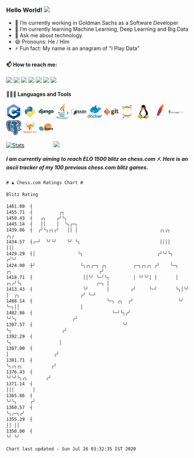   ### Hello World!  <img src="https://github.com/sciencepal/sciencepal/blob/master/Hi.gif" width="29px">
  
  - 🔭 I’m currently working in Goldman Sachs as a Software Developer
  - 🌱 I’m currently learning Machine Learning, Deep Learning and Big Data
  - 💬 Ask me about technology
  - 😄 Pronouns: He / Him
  - ⚡ Fun fact: My name is an anagram of "I Play Data"
  
  #### 📫 How to reach me:   
  [<img src="https://upload.wikimedia.org/wikipedia/commons/8/83/Steam_icon_logo.svg" width="3.5%"/>](https://steamcommunity.com/id/mongocds/)
  [<img src="https://github.com/sciencepal/sciencepal/blob/master/discord-round.svg" width="3.5%"/>](https://discord.gg/MnUUbHe)
  [<img src="https://img.icons8.com/color/48/000000/twitter.png" width="3.5%"/>](https://twitter.com/sciencepal)
  [<img src="https://img.icons8.com/color/48/000000/linkedin.png" width="3.5%"/>](https://www.linkedin.com/in/adityapal1/)
  [<img src="https://img.icons8.com/fluent/48/000000/facebook-new.png" width="3.5%"/>](https://www.facebook.com/sciencepal/)
  [<img src="https://img.icons8.com/fluent/48/000000/instagram-new.png" width="3.5%"/>](https://www.instagram.com/aditya_sciencepal/)
  <a href="mailto:aditya.pal.science@gmail.com"> <img src="https://img.icons8.com/fluent/48/000000/gmail.png" width="3.5%"/> </a>
  
  #### 👨🏻‍💻 Languages and Tools <br />
  <code><img height="40" src="https://raw.githubusercontent.com/github/explore/80688e429a7d4ef2fca1e82350fe8e3517d3494d/topics/cpp/cpp.png"></code>
  <code><img height="40" src="https://raw.githubusercontent.com/github/explore/80688e429a7d4ef2fca1e82350fe8e3517d3494d/topics/python/python.png"></code>
  <code><img height="40" src="https://raw.githubusercontent.com/github/explore/80688e429a7d4ef2fca1e82350fe8e3517d3494d/topics/django/django.png"></code>
  <code><img height="40" src="https://raw.githubusercontent.com/github/explore/80688e429a7d4ef2fca1e82350fe8e3517d3494d/topics/java/java.png"></code>
  <code><img height="40" src="https://raw.githubusercontent.com/github/explore/80688e429a7d4ef2fca1e82350fe8e3517d3494d/topics/bash/bash.png"></code>
  <code><img height="40" src="https://raw.githubusercontent.com/github/explore/80688e429a7d4ef2fca1e82350fe8e3517d3494d/topics/docker/docker.png"></code>
  <code><img height="40" src="https://raw.githubusercontent.com/github/explore/80688e429a7d4ef2fca1e82350fe8e3517d3494d/topics/git/git.png"></code>
  <code><img height="40" src="https://raw.githubusercontent.com/github/explore/80688e429a7d4ef2fca1e82350fe8e3517d3494d/topics/jupyter-notebook/jupyter-notebook.png"></code>
  <code><img height="40" src="https://raw.githubusercontent.com/github/explore/80688e429a7d4ef2fca1e82350fe8e3517d3494d/topics/linux/linux.png"></code>
  <code><img height="40" src="https://raw.githubusercontent.com/github/explore/80688e429a7d4ef2fca1e82350fe8e3517d3494d/topics/maven/maven.png"></code>
  <code><img height="40" src="https://raw.githubusercontent.com/github/explore/80688e429a7d4ef2fca1e82350fe8e3517d3494d/topics/mongodb/mongodb.png"></code>
  <code><img height="40" src="https://raw.githubusercontent.com/github/explore/80688e429a7d4ef2fca1e82350fe8e3517d3494d/topics/postgresql/postgresql.png"></code>
  <code><img height="40" src="https://raw.githubusercontent.com/github/explore/80688e429a7d4ef2fca1e82350fe8e3517d3494d/topics/tensorflow/tensorflow.png"></code>
  <code><img height="40" src="https://raw.githubusercontent.com/github/explore/80688e429a7d4ef2fca1e82350fe8e3517d3494d/topics/scikit-learn/scikit-learn.png"></code>
  
  [![Stats](https://github-readme-stats.vercel.app/api?username=sciencepal&show_icons=true&theme=radical)](https://github-readme-stats.vercel.app/api?username=sciencepal&show_icons=true&theme=radical)&nbsp; &nbsp; &nbsp; &nbsp; &nbsp; &nbsp; &nbsp; &nbsp; &nbsp; &nbsp; <img src="https://github.com/sciencepal/sciencepal/blob/master/saved.gif" width="195">
  
  ##### I am currently aiming to reach ELO 1500 blitz on chess.com ⚡. Here is an ascii tracker of my 100 previous chess.com blitz games.

  ```
  # ♟︎ Chess.com Ratings Chart #
  
  Blitz Rating

 1461.00  ┤
 1455.71  ┤          ╭╮
 1450.43  ┤   ╭╮    ╭╯╰╮
 1445.14  ┤   ││    │  ╰╮╭─╮
 1439.86  ┤  ╭╯╰╮╭╮╭╯   ││ │                               ╭╮╭╮                                            ╭╮╭
 1434.57  ┤╭─╯  ╰╯╰╯    ╰╯ ╰╮                              ││││                                            │││
 1429.29  ┤│                ╰╮                            ╭╯╰╯╰╮                                          ╭╯╰╯
 1424.00  ┼╯                 ╰╮╭╮╭─╮ ╭╮          ╭─╮╭╮╭╮ ╭╯    ╰─╮    ╭╮                                 ╭╯
 1418.71  ┤                   ││╰╯ ╰─╯╰╮         │ ╰╯╰╯│ │       │ ╭╮╭╯╰╮                            ╭─╮ │
 1413.43  ┤                   ╰╯       │        ╭╯     ╰─╯       ╰╮│╰╯  │  ╭╮                       ╭╯ ╰─╯
 1408.14  ┤                            ╰─╮ ╭╮  ╭╯                 ╰╯    ╰─╮││                       │
 1402.86  ┤                              ╰─╯╰╮╭╯                          ╰╯╰╮                     ╭╯
 1397.57  ┤                                  ╰╯                              ╰╮                   ╭╯
 1392.29  ┤                                                                   ╰╮                  │
 1387.00  ┤                                                                    │                 ╭╯
 1381.71  ┤                                                                    ╰╮╭╮╭╮           ╭╯
 1376.43  ┤                                                                     ╰╯╰╯╰╮╭╮       ╭╯
 1371.14  ┤                                                                          │││       │
 1365.86  ┤                                                                          ╰╯╰╮     ╭╯
 1360.57  ┤                                                                             ╰╮╭─╮╭╯
 1355.29  ┤                                                                              ││ ││
 1350.00  ┤                                                                              ╰╯ ╰╯

Chart last updated - Sun Jul 26 03:32:35 IST 2020  
  ```
